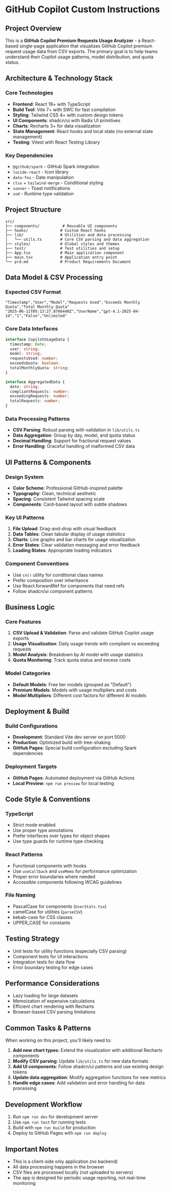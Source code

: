 # GitHub Copilot Custom Instructions

## Project Overview
This is a **GitHub Copilot Premium Requests Usage Analyzer** - a React-based single-page application that visualizes GitHub Copilot premium request usage data from CSV exports. The primary goal is to help teams understand their Copilot usage patterns, model distribution, and quota status.

## Architecture & Technology Stack

### Core Technologies
- **Frontend**: React 19+ with TypeScript
- **Build Tool**: Vite 7+ with SWC for fast compilation
- **Styling**: Tailwind CSS 4+ with custom design tokens
- **UI Components**: shadcn/ui with Radix UI primitives
- **Charts**: Recharts 3+ for data visualization
- **State Management**: React hooks and local state (no external state management)
- **Testing**: Vitest with React Testing Library

### Key Dependencies
- `@github/spark` - GitHub Spark integration
- `lucide-react` - Icon library
- `date-fns` - Date manipulation
- `clsx` + `tailwind-merge` - Conditional styling
- `sonner` - Toast notifications
- `zod` - Runtime type validation

## Project Structure

```
src/
├── components/          # Reusable UI components
├── hooks/              # Custom React hooks
├── lib/                # Utilities and data processing
│   └── utils.ts        # Core CSV parsing and data aggregation
├── styles/             # Global styles and themes
├── test/               # Test utilities and setup
├── App.tsx             # Main application component
├── main.tsx            # Application entry point
└── prd.md              # Product Requirements Document
```

## Data Model & CSV Processing

### Expected CSV Format
```csv
"Timestamp","User","Model","Requests Used","Exceeds Monthly Quota","Total Monthly Quota"
"2025-06-11T05:13:27.8766440Z","UserName","gpt-4.1-2025-04-14","1","False","Unlimited"
```

### Core Data Interfaces
```typescript
interface CopilotUsageData {
  timestamp: Date;
  user: string;
  model: string;
  requestsUsed: number;
  exceedsQuota: boolean;
  totalMonthlyQuota: string;
}

interface AggregatedData {
  date: string;
  compliantRequests: number;
  exceedingRequests: number;
  totalRequests: number;
}
```

### Data Processing Patterns
- **CSV Parsing**: Robust parsing with validation in `lib/utils.ts`
- **Data Aggregation**: Group by day, model, and quota status
- **Decimal Handling**: Support for fractional request values
- **Error Handling**: Graceful handling of malformed CSV data

## UI Patterns & Components

### Design System
- **Color Scheme**: Professional GitHub-inspired palette
- **Typography**: Clean, technical aesthetic
- **Spacing**: Consistent Tailwind spacing scale
- **Components**: Card-based layout with subtle shadows

### Key UI Patterns
1. **File Upload**: Drag-and-drop with visual feedback
2. **Data Tables**: Clean tabular display of usage statistics
3. **Charts**: Line graphs and bar charts for usage visualization
4. **Error States**: Clear validation messaging and error feedback
5. **Loading States**: Appropriate loading indicators

### Component Conventions
- Use `cn()` utility for conditional class names
- Prefer composition over inheritance
- Use React.forwardRef for components that need refs
- Follow shadcn/ui component patterns

## Business Logic

### Core Features
1. **CSV Upload & Validation**: Parse and validate GitHub Copilot usage exports
2. **Usage Visualization**: Daily usage trends with compliant vs exceeding requests
3. **Model Analysis**: Breakdown by AI model with usage statistics
4. **Quota Monitoring**: Track quota status and excess costs

### Model Categories
- **Default Models**: Free tier models (grouped as "Default")
- **Premium Models**: Models with usage multipliers and costs
- **Model Multipliers**: Different cost factors for different AI models

## Deployment & Build

### Build Configurations
- **Development**: Standard Vite dev server on port 5000
- **Production**: Optimized build with tree-shaking
- **GitHub Pages**: Special build configuration excluding Spark dependencies

### Deployment Targets
- **GitHub Pages**: Automated deployment via GitHub Actions
- **Local Preview**: `npm run preview` for local testing

## Code Style & Conventions

### TypeScript
- Strict mode enabled
- Use proper type annotations
- Prefer interfaces over types for object shapes
- Use type guards for runtime type checking

### React Patterns
- Functional components with hooks
- Use `useCallback` and `useMemo` for performance optimization
- Proper error boundaries where needed
- Accessible components following WCAG guidelines

### File Naming
- PascalCase for components (`UserStats.tsx`)
- camelCase for utilities (`parseCSV`)
- kebab-case for CSS classes
- UPPER_CASE for constants

## Testing Strategy
- Unit tests for utility functions (especially CSV parsing)
- Component tests for UI interactions
- Integration tests for data flow
- Error boundary testing for edge cases

## Performance Considerations
- Lazy loading for large datasets
- Memoization of expensive calculations
- Efficient chart rendering with Recharts
- Browser-based CSV parsing limitations

## Common Tasks & Patterns

When working on this project, you'll likely need to:

1. **Add new chart types**: Extend the visualization with additional Recharts components
2. **Modify CSV parsing**: Update `lib/utils.ts` for new data formats
3. **Add UI components**: Follow shadcn/ui patterns and use existing design tokens
4. **Update data aggregation**: Modify aggregation functions for new metrics
5. **Handle edge cases**: Add validation and error handling for data processing

## Development Workflow
1. Run `npm run dev` for development server
2. Use `npm run test` for running tests
3. Build with `npm run build` for production
4. Deploy to GitHub Pages with `npm run deploy`

## Important Notes
- This is a client-side only application (no backend)
- All data processing happens in the browser
- CSV files are processed locally (not uploaded to servers)
- The app is designed for periodic usage reporting, not real-time monitoring